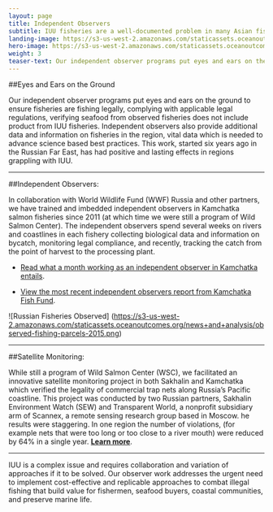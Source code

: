 ```yaml
---
layout: page 
title: Independent Observers
subtitle: IUU fisheries are a well-documented problem in many Asian fisheries, that’s where our observer work comes in.
landing-image: https://s3-us-west-2.amazonaws.com/staticassets.oceanoutcomes.org/rollover+images/observersrollover.jpg
hero-image: https://s3-us-west-2.amazonaws.com/staticassets.oceanoutcomes.org/hero+photos/observershero.jpg
weight: 3
teaser-text: Our independent observer programs put eyes and ears on the ground to ensure fisheries are fishing legally, complying with applicable legal regulations, verifying seafood from observed fisheries does not include product from IUU fisheries. Independent observers also provide additional data and information on fisheries in the region, vital data which is needed to advance science-based best practices. 
---
```

##Eyes and Ears on the Ground

Our independent observer programs put eyes and ears on the ground to ensure fisheries are fishing legally, complying with applicable legal regulations, verifying seafood from observed fisheries does not include product from IUU fisheries. Independent observers also provide additional data and information on fisheries in the region, vital data which is needed to advance science based best practices. This work, started six years ago in the Russian Far East, has had positive and lasting effects in regions grappling with IUU. 

---
##Independent Observers:

In collaboration with World Wildlife Fund (WWF) Russia and other partners, we have trained and imbedded independent observers in Kamchatka salmon fisheries since 2011 (at which time we were still a program of Wild Salmon Center). The independent observers spend several weeks on rivers and coastlines in each fishery collecting biological data and information on bycatch, monitoring legal compliance, and recently, tracking the catch from the point of harvest to the processing plant.

  * <a href="https://s3-us-west-2.amazonaws.com/staticassets.oceanoutcomes.org/supporting+documents/IndependentObserversKamchatka2012.pdf" target="_blank">Read what a month working as an independent observer in Kamchatka entails</a>.

  * <a href="https://s3-us-west-2.amazonaws.com/staticassets.oceanoutcomes.org/supporting+documents/KamchatkaFishFundObserverReport.pdf" target="_blank">View the most recent independent observers report from Kamchatka Fish Fund</a>.

![Russian Fisheries Observed]
(https://s3-us-west-2.amazonaws.com/staticassets.oceanoutcomes.org/news+and+analysis/observed-fishing-parcels-2015.png)

---
##Satellite Monitoring:

While still a program of Wild Salmon Center (WSC), we facilitated an innovative satellite monitoring project in both Sakhalin and Kamchatka which verified the legality of commercial trap nets along Russia’s Pacific coastline. This project was conducted by two Russian partners, Sakhalin Environment Watch (SEW) and Transparent World, a nonprofit subsidiary arm of Scannex, a remote sensing research group based in Moscow. he results were staggering. In one region the number of violations, (for example nets that were too long or too close to a river mouth) were reduced by 64% in a single year. <a href="https://s3-us-west-2.amazonaws.com/staticassets.oceanoutcomes.org/supporting+documents/SatelliteMonitoringBrochure.pdf" target="_blank">**Learn more**</a>.

---
IUU is a complex issue and requires collaboration and variation of approaches if it to be solved. Our observer work addresses the urgent need to implement cost-effective and replicable approaches to combat illegal fishing that build value for fishermen, seafood buyers, coastal communities, and preserve marine life.
